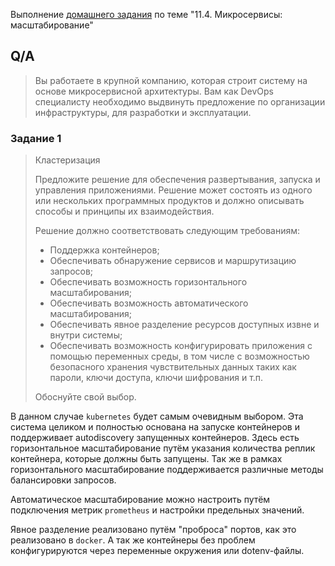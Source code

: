 Выполнение [домашнего задания](https://github.com/netology-code/devkub-homeworks/blob/main/11-microservices-04-scaling.md)
по теме "11.4. Микросервисы: масштабирование"

## Q/A

> Вы работаете в крупной компанию, которая строит систему на основе микросервисной архитектуры.
> Вам как DevOps специалисту необходимо выдвинуть предложение по организации инфраструктуры, для разработки и эксплуатации.

### Задание 1

> Кластеризация
> 
> Предложите решение для обеспечения развертывания, запуска и управления приложениями.
> Решение может состоять из одного или нескольких программных продуктов и должно описывать способы и принципы их взаимодействия.
> 
> Решение должно соответствовать следующим требованиям:
> - Поддержка контейнеров;
> - Обеспечивать обнаружение сервисов и маршрутизацию запросов;
> - Обеспечивать возможность горизонтального масштабирования;
> - Обеспечивать возможность автоматического масштабирования;
> - Обеспечивать явное разделение ресурсов доступных извне и внутри системы;
> - Обеспечивать возможность конфигурировать приложения с помощью переменных среды, в том числе с возможностью безопасного хранения чувствительных данных таких как пароли, ключи доступа, ключи шифрования и т.п.
> 
> Обоснуйте свой выбор.

В данном случае `kubernetes` будет самым очевидным выбором. Эта система целиком и полностью основана на запуске контейнеров
и поддерживает autodiscovery запущенных контейнеров. Здесь есть горизонтальное масштабирование путём указания количества реплик контейнера,
которые должны быть запущены. Так же в рамках горизонтального масштабирование поддерживается различные методы балансировки запросов.

Автоматическое масштабирование можно настроить путём подключения метрик `prometheus` и настройки предельных значений.

Явное разделение реализовано путём "проброса" портов, как это реализовано в `docker`.
А так же контейнеры без проблем конфигурируются через переменные окружения или dotenv-файлы. 
